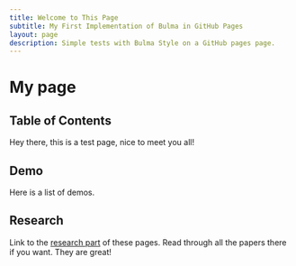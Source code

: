 ```yaml
---
title: Welcome to This Page
subtitle: My First Implementation of Bulma in GitHub Pages
layout: page
description: Simple tests with Bulma Style on a GitHub pages page.
---
```


# My page
## Table of Contents
Hey there, this is a test page, nice to meet you all!
## Demo
Here is a list of demos.

## Research
Link to the [research part](./research/) of these pages.
Read through all the papers there if you want. They are great!